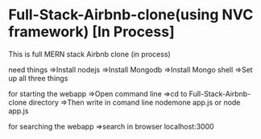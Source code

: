 # Full-Stack-Airbnb-clone(using NVC framework) [In Process]
This is full MERN stack Airbnb clone (in process)

need things 
      =>Install nodejs
      =>Install Mongodb
      =>Install Mongo shell
      =>Set up all three things

for starting the webapp
      =>Open command line
      =>cd to Full-Stack-Airbnb-clone directory
      =>Then write in comand line nodemone app.js or node app.js

for searching the webapp
      =>search in browser localhost:3000

